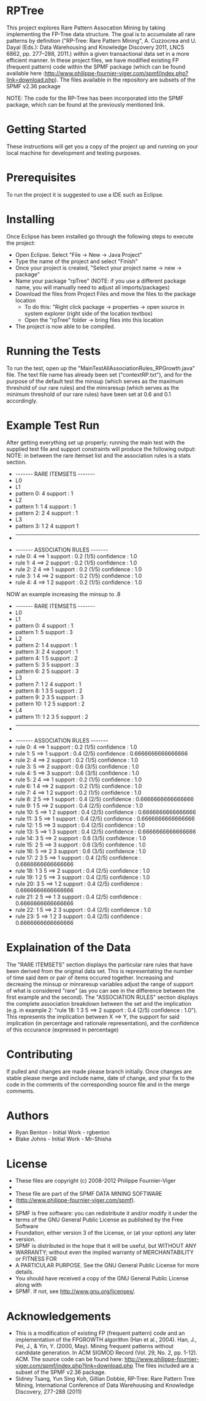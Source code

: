 # RPTree
This project explores Rare Pattern Assocation Mining by taking implementing the FP-Tree data structure.
The goal is to accumulate all rare patterns by definition ("RP-Tree: Rare Pattern Mining", A. Cuzzocrea and U. Dayal (Eds.): Data Warehousing and Knowledge Discovery 2011, LNCS 6862, pp. 277–288, 2011.) within a given transactional data set in a more efficient 
manner. In these project files, we have modified existing FP (frequent pattern) code within the SPMF package (which can be found available here :http://www.philippe-fournier-viger.com/spmf/index.php?link=download.php). The files available in the repository are subsets of the SPMF v2.36 package

NOTE: The code for the RP-Tree has been incorporated into the SPMF package, which can be found at the previously mentioned link. 

# Getting Started
These instructions will get you a copy of the project up and running on your local machine for development and
testing purposes.

# Prerequisites
To run the project it is suggested to use a IDE such as Eclipse. 

# Installing
Once Eclipse has been installed go through the following steps to execute the project:
* Open Eclipse. Select "File -> New -> Java Project"
* Type the name of the project and select "Finish"
* Once your project is created, "Select your project name -> new -> package"
* Name your package "rpTree" (NOTE: if you use a different package name, you will manually need to adjust all imports/packages)
* Download the files from Project Files and move the files to the package location
  * To do this: "Right click package -> properties -> open source in system explorer (right side of the location textbox)
  * Open the "rpTree" folder -> bring files into this location
* The project is now able to be compiled.

# Running the Tests
To run the test, open up the "MainTestAllAssociationRules_RPGrowth.java" file. The text file name has already been set ("contextRP.txt"), and for the purpose of the default test the minsup (which serves as the maximum threshold of our rare rules) and the minraresup (which serves as the minimum threshold of our rare rules) have been set at 0.6 and 0.1 accordingly.

# Example Test Run
After getting everything set up properly; running the main test with the supplied test file and support constraints will produce the following output:
NOTE: in between the rare itemset list and the association rules is a stats section.
 * ------- RARE ITEMSETS -------
 * L0
 * L1
 * pattern 0: 4 support : 1
 * L2
 * pattern 1: 1 4 support : 1
 * pattern 2: 2 4 support : 1
 * L3
 * pattern 3: 1 2 4 support 1
 * -------------------------------
 * ------- ASSOCIATION RULES -------
 * rule 0: 4 ==> 1 support : 0.2 (1/5) confidence : 1.0
 * rule 1: 4 ==> 2 support : 0.2 (1/5) confidence : 1.0
 * rule 2: 2 4 ==> 1 support : 0.2 (1/5) confidence : 1.0
 * rule 3: 1 4 ==> 2 support : 0.2 (1/5) confidence : 1.0
 * rule 4: 4 ==> 1 2 support : 0.2 (1/5) confidence : 1.0
 
NOW an example increasing the minsup to .8

 * ------- RARE ITEMSETS -------
 * L0
 * L1
 * pattern 0: 4 support : 1
 * pattern 1: 5 support : 3
 * L2
 * pattern 2: 1 4 support : 1
 * pattern 3: 2 4 support : 1
 * pattern 4: 1 5 support : 2
 * pattern 5: 3 5 support : 3
 * pattern 6: 2 5 support : 3
 * L3
 * pattern 7: 1 2 4 support : 1
 * pattern 8: 1 3 5 support : 2
 * pattern 9: 2 3 5 support : 3
 * pattern 10: 1 2 5 support : 2
 * L4
 * pattern 11: 1 2 3 5 support : 2
 * -------------------------------
 * ------- ASSOCIATION RULES -------
 * rule 0:  4 ==> 1 support :  0.2 (1/5) confidence :  1.0
 * rule 1:  5 ==> 1 support :  0.4 (2/5) confidence :  0.6666666666666666
 * rule 2:  4 ==> 2 support :  0.2 (1/5) confidence :  1.0
 * rule 3:  5 ==> 2 support :  0.6 (3/5) confidence :  1.0
 * rule 4:  5 ==> 3 support :  0.6 (3/5) confidence :  1.0
 * rule 5:  2 4 ==> 1 support :  0.2 (1/5) confidence :  1.0
 * rule 6:  1 4 ==> 2 support :  0.2 (1/5) confidence :  1.0
 * rule 7:  4 ==> 1 2 support :  0.2 (1/5) confidence :  1.0
 * rule 8:  2 5 ==> 1 support :  0.4 (2/5) confidence :  0.6666666666666666
 * rule 9:  1 5 ==> 2 support :  0.4 (2/5) confidence :  1.0
 * rule 10:  5 ==> 1 2 support :  0.4 (2/5) confidence :  0.6666666666666666
 * rule 11:  3 5 ==> 1 support :  0.4 (2/5) confidence :  0.6666666666666666
 * rule 12:  1 5 ==> 3 support :  0.4 (2/5) confidence :  1.0
 * rule 13:  5 ==> 1 3 support :  0.4 (2/5) confidence :  0.6666666666666666
 * rule 14:  3 5 ==> 2 support :  0.6 (3/5) confidence :  1.0
 * rule 15:  2 5 ==> 3 support :  0.6 (3/5) confidence :  1.0
 * rule 16:  5 ==> 2 3 support :  0.6 (3/5) confidence :  1.0
 * rule 17:  2 3 5 ==> 1 support :  0.4 (2/5) confidence :  0.6666666666666666
 * rule 18:  1 3 5 ==> 2 support :  0.4 (2/5) confidence :  1.0
 * rule 19:  1 2 5 ==> 3 support :  0.4 (2/5) confidence :  1.0
 * rule 20:  3 5 ==> 1 2 support :  0.4 (2/5) confidence :  0.6666666666666666
 * rule 21:  2 5 ==> 1 3 support :  0.4 (2/5) confidence :  0.6666666666666666
 * rule 22:  1 5 ==> 2 3 support :  0.4 (2/5) confidence :  1.0
 * rule 23:  5 ==> 1 2 3 support :  0.4 (2/5) confidence :  0.6666666666666666
 
 
 
# Explaination of the Data
 The "RARE ITEMSETS" section displays the particular rare rules that have been derived from the original data set. This is representating the number of time said item or pair of items occured together. Increasing and decreaing the minsup or minraresup variables adjust the range of support of what is considered "rare" (as you can see in the difference between the first example and the second).
  The "ASSOCIATION RULES" section displays the complete association breakdown between the set and the implication (e.g. in example 2: "rule 18: 1 3 5 ==> 2 support : 0.4 (2/5) confidence : 1.0"). This represents the implication between X ==> Y, the support for said implication (in percentage and rationale representation), and the confidence of this occurance (expressed in percentage)

 
# Contributing
If pulled and changes are made please branch initially. Once changes are stable please merge and include name, date of change, and your fix to the code in the comments of the corresponding source file and in the merge comments.

# Authors
 * Ryan Benton - Initial Work - rgbenton
 * Blake Johns - Initial Work - Mr-Shisha

# License
* These files are copyright (c) 2008-2012 Philippe Fournier-Viger
* 
* These file are part of the SPMF DATA MINING SOFTWARE
* (http://www.philippe-fournier-viger.com/spmf).
* 
* SPMF is free software: you can redistribute it and/or modify it under the
* terms of the GNU General Public License as published by the Free Software
* Foundation, either version 3 of the License, or (at your option) any later
* version.
* SPMF is distributed in the hope that it will be useful, but WITHOUT ANY
* WARRANTY; without even the implied warranty of MERCHANTABILITY or FITNESS FOR
* A PARTICULAR PURPOSE. See the GNU General Public License for more details.
* You should have received a copy of the GNU General Public License along with
* SPMF. If not, see <http://www.gnu.org/licenses/>.

# Acknowledgements
 * This is a modification of existing FP (frequent pattern) code and an implementation of the FPGROWTH algorithm (Han et al., 2004). Han, J., Pei, J., & Yin, Y. (2000, May). Mining frequent patterns without candidate generation. In ACM SIGMOD Record (Vol. 29, No. 2,    pp. 1-12). ACM.
 The source code can be found here: http://www.philippe-fournier-viger.com/spmf/index.php?link=download.php The files included are a subset of the SPMF v2.36 package.
 * Sidney Tsang, Yun Sing Koh, Gillian Dobbie, RP-Tree: Rare Pattern Tree Mining, International Conference of Data Warehousing and Knowledge Discovery, 277-288 (2011)


